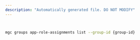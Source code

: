 ```yaml
---
description: "Automatically generated file. DO NOT MODIFY"
---
```


```bash


mgc groups app-role-assignments list --group-id {group-id}

```